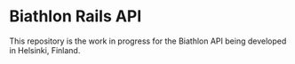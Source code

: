 # Biathlon Rails API

This repository is the work in progress for the Biathlon API being developed in Helsinki, Finland. 

